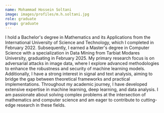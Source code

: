 ```yaml
---
name: Mohammad Hossein Soltani
image: images/profiles/m.h.soltani.jpg
role: graduate
group: graduate
---
```


I hold a Bachelor's degree in Mathematics and its Applications from the International University of Science and Technology, which I completed in February 2022. Subsequently, I earned a Master's degree in Computer Science with a specialization in Data Mining from Tarbiat Modares University, graduating in February 2025. My primary research focus is on adversarial attacks in image data, where I explore advanced methodologies to enhance the robustness and security of machine learning models. Additionally, I have a strong interest in signal and text analysis, aiming to bridge the gap between theoretical frameworks and practical implementations. Throughout my academic journey, I have developed extensive expertise in machine learning, deep learning, and data analysis. I am passionate about solving complex problems at the intersection of mathematics and computer science and am eager to contribute to cutting-edge research in these fields.
